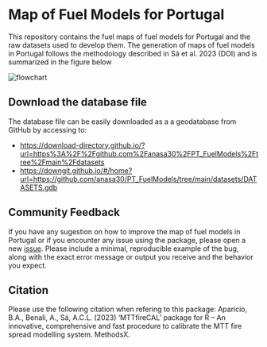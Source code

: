 # Map of Fuel Models for Portugal

This repository contains the fuel maps of fuel models for Portugal and the raw datasets used to develop them. The generation of maps of fuel models in Portugal follows the methodology described in Sá et al. 2023 (DOI) and is summarized in the figure below

![flowchart](https://user-images.githubusercontent.com/117373204/209812230-83abfc4d-a6cb-4f6e-9608-bc2955f29311.png)

## Download the database file
The database file can be easily downloaded as a a geodatabase from GitHub by accessing to:
- https://download-directory.github.io/?url=https%3A%2F%2Fgithub.com%2Fanasa30%2FPT_FuelModels%2Ftree%2Fmain%2Fdatasets 
- https://downgit.github.io/#/home?url=https://github.com/anasa30/PT_FuelModels/tree/main/datasets/DATASETS.gdb

## Community Feedback
If you have any sugestion on how to improve the map of fuel models in Portugal or if you encounter any issue using the package, please open a new [issue](https://github.com/bmaparicio/MTTfireCAL/issues). Please include a minimal, reproducible example of the bug, along with the exact error message or output you receive and the behavior you expect.

## Citation
Please use the following citation when refering to this package:
Aparício, B.A., Benali, A., Sá, A.C.L. (2023) ‘MTTfireCAL’ package for R – An innovative, comprehensive and fast procedure to calibrate the MTT fire spread modelling system. MethodsX.
